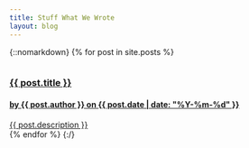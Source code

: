 ```yaml
---
title: Stuff What We Wrote
layout: blog
---
```


{::nomarkdown}
{% for post in site.posts %}
	<div class="small-4 columns">
		<a href="{{ post.url | remove_first:'/' }}">
			<div class="content-box blog-preview">
				<h3>{{ post.title }}</h3>
				<h4>by {{ post.author }} on {{ post.date | date: "%Y-%m-%d" }}</h4>
				<section>
					{{ post.description }}
				</section>
			</div>
		</a>
	</div>
{% endfor %}
{:/}

<!--stackedit_data:
eyJoaXN0b3J5IjpbMTIwNTQyMjU0LC0xMTczOTU4NzUwLC03MT
gxNjc0LC00NjcwNzg5MTVdfQ==
-->
